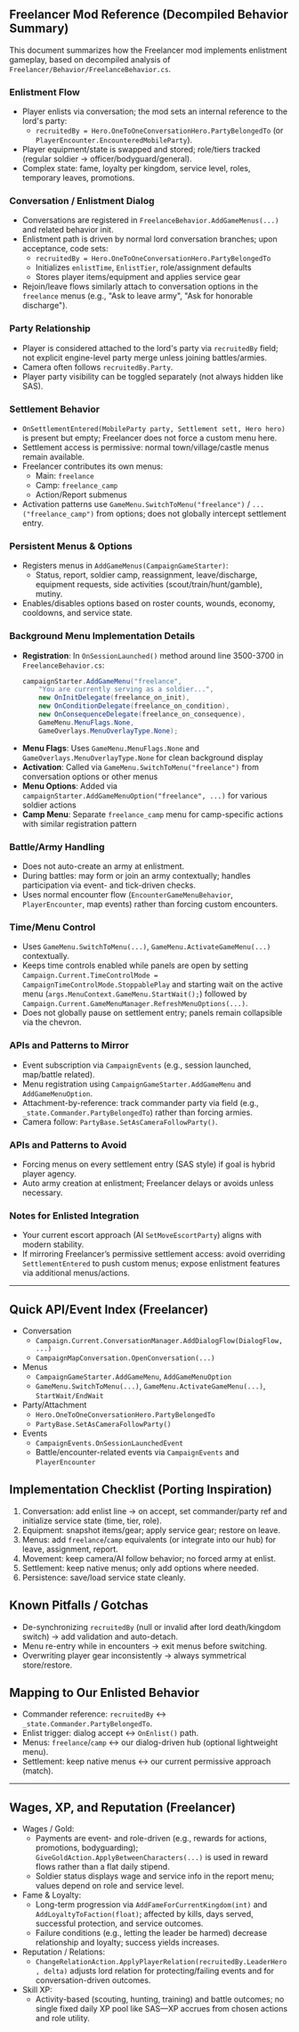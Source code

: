 ## Freelancer Mod Reference (Decompiled Behavior Summary)

This document summarizes how the Freelancer mod implements enlistment gameplay, based on decompiled analysis of `Freelancer/Behavior/FreelanceBehavior.cs`.

### Enlistment Flow
- Player enlists via conversation; the mod sets an internal reference to the lord's party:
  - `recruitedBy = Hero.OneToOneConversationHero.PartyBelongedTo` (or `PlayerEncounter.EncounteredMobileParty`).
- Player equipment/state is swapped and stored; role/tiers tracked (regular soldier → officer/bodyguard/general).
- Complex state: fame, loyalty per kingdom, service level, roles, temporary leaves, promotions.

### Conversation / Enlistment Dialog
- Conversations are registered in `FreelanceBehavior.AddGameMenus(...)` and related behavior init.
- Enlistment path is driven by normal lord conversation branches; upon acceptance, code sets:
  - `recruitedBy = Hero.OneToOneConversationHero.PartyBelongedTo`
  - Initializes `enlistTime`, `EnlistTier`, role/assignment defaults
  - Stores player items/equipment and applies service gear
- Rejoin/leave flows similarly attach to conversation options in the `freelance` menus (e.g., "Ask to leave army", "Ask for honorable discharge").

### Party Relationship
- Player is considered attached to the lord's party via `recruitedBy` field; not explicit engine-level party merge unless joining battles/armies.
- Camera often follows `recruitedBy.Party`.
- Player party visibility can be toggled separately (not always hidden like SAS).

### Settlement Behavior
- `OnSettlementEntered(MobileParty party, Settlement sett, Hero hero)` is present but empty; Freelancer does not force a custom menu here.
- Settlement access is permissive: normal town/village/castle menus remain available.
- Freelancer contributes its own menus:
  - Main: `freelance`
  - Camp: `freelance_camp`
  - Action/Report submenus
- Activation patterns use `GameMenu.SwitchToMenu("freelance")` / `...("freelance_camp")` from options; does not globally intercept settlement entry.

### Persistent Menus & Options
- Registers menus in `AddGameMenus(CampaignGameStarter)`:
  - Status, report, soldier camp, reassignment, leave/discharge, equipment requests, side activities (scout/train/hunt/gamble), mutiny.
- Enables/disables options based on roster counts, wounds, economy, cooldowns, and service state.

### Background Menu Implementation Details
- **Registration**: In `OnSessionLaunched()` method around line 3500-3700 in `FreelanceBehavior.cs`:
  ```csharp
  campaignStarter.AddGameMenu("freelance", 
      "You are currently serving as a soldier...",
      new OnInitDelegate(freelance_on_init),
      new OnConditionDelegate(freelance_on_condition),
      new OnConsequenceDelegate(freelance_on_consequence),
      GameMenu.MenuFlags.None,
      GameOverlays.MenuOverlayType.None);
  ```
- **Menu Flags**: Uses `GameMenu.MenuFlags.None` and `GameOverlays.MenuOverlayType.None` for clean background display
- **Activation**: Called via `GameMenu.SwitchToMenu("freelance")` from conversation options or other menus
- **Menu Options**: Added via `campaignStarter.AddGameMenuOption("freelance", ...)` for various soldier actions
- **Camp Menu**: Separate `freelance_camp` menu for camp-specific actions with similar registration pattern

### Battle/Army Handling
- Does not auto-create an army at enlistment.
- During battles: may form or join an army contextually; handles participation via event- and tick-driven checks.
- Uses normal encounter flow (`EncounterGameMenuBehavior`, `PlayerEncounter`, map events) rather than forcing custom encounters.

### Time/Menu Control
- Uses `GameMenu.SwitchToMenu(...)`, `GameMenu.ActivateGameMenu(...)` contextually.
- Keeps time controls enabled while panels are open by setting
  `Campaign.Current.TimeControlMode = CampaignTimeControlMode.StoppablePlay` and starting wait on the active
  menu (`args.MenuContext.GameMenu.StartWait();`) followed by `Campaign.Current.GameMenuManager.RefreshMenuOptions(...)`.
- Does not globally pause on settlement entry; panels remain collapsible via the chevron.

### APIs and Patterns to Mirror
- Event subscription via `CampaignEvents` (e.g., session launched, map/battle related).
- Menu registration using `CampaignGameStarter.AddGameMenu` and `AddGameMenuOption`.
- Attachment-by-reference: track commander party via field (e.g., `_state.Commander.PartyBelongedTo`) rather than forcing armies.
- Camera follow: `PartyBase.SetAsCameraFollowParty()`.

### APIs and Patterns to Avoid
- Forcing menus on every settlement entry (SAS style) if goal is hybrid player agency.
- Auto army creation at enlistment; Freelancer delays or avoids unless necessary.

### Notes for Enlisted Integration
- Your current escort approach (AI `SetMoveEscortParty`) aligns with modern stability.
- If mirroring Freelancer’s permissive settlement access: avoid overriding `SettlementEntered` to push custom menus; expose enlistment features via additional menus/actions.

---

## Quick API/Event Index (Freelancer)
- Conversation
  - `Campaign.Current.ConversationManager.AddDialogFlow(DialogFlow, ...)`
  - `CampaignMapConversation.OpenConversation(...)`
- Menus
  - `CampaignGameStarter.AddGameMenu`, `AddGameMenuOption`
  - `GameMenu.SwitchToMenu(...)`, `GameMenu.ActivateGameMenu(...)`, `StartWait/EndWait`
- Party/Attachment
  - `Hero.OneToOneConversationHero.PartyBelongedTo`
  - `PartyBase.SetAsCameraFollowParty()`
- Events
  - `CampaignEvents.OnSessionLaunchedEvent`
  - Battle/encounter-related events via `CampaignEvents` and `PlayerEncounter`

## Implementation Checklist (Porting Inspiration)
1) Conversation: add enlist line → on accept, set commander/party ref and initialize service state (time, tier, role).
2) Equipment: snapshot items/gear; apply service gear; restore on leave.
3) Menus: add `freelance`/`camp` equivalents (or integrate into our hub) for leave, assignment, report.
4) Movement: keep camera/AI follow behavior; no forced army at enlist.
5) Settlement: keep native menus; only add options where needed.
6) Persistence: save/load service state cleanly.

## Known Pitfalls / Gotchas
- De-synchronizing `recruitedBy` (null or invalid after lord death/kingdom switch) → add validation and auto-detach.
- Menu re-entry while in encounters → exit menus before switching.
- Overwriting player gear inconsistently → always symmetrical store/restore.

## Mapping to Our Enlisted Behavior
- Commander reference: `recruitedBy` ↔ `_state.Commander.PartyBelongedTo`.
- Enlist trigger: dialog accept ↔ `OnEnlist()` path.
- Menus: `freelance`/`camp` ↔ our dialog-driven hub (optional lightweight menu).
- Settlement: keep native menus ↔ our current permissive approach (match).

---

## Wages, XP, and Reputation (Freelancer)
- Wages / Gold:
  - Payments are event- and role-driven (e.g., rewards for actions, promotions, bodyguarding); `GiveGoldAction.ApplyBetweenCharacters(...)` is used in reward flows rather than a flat daily stipend.
  - Soldier status displays wage and service info in the report menu; values depend on role and service level.
- Fame & Loyalty:
  - Long-term progression via `AddFameForCurrentKingdom(int)` and `AddLoyaltyToFaction(float)`; affected by kills, days served, successful protection, and service outcomes.
  - Failure conditions (e.g., letting the leader be harmed) decrease relationship and loyalty; success yields increases.
- Reputation / Relations:
  - `ChangeRelationAction.ApplyPlayerRelation(recruitedBy.LeaderHero, delta)` adjusts lord relation for protecting/failing events and for conversation-driven outcomes.
- Skill XP:
  - Activity-based (scouting, hunting, training) and battle outcomes; no single fixed daily XP pool like SAS—XP accrues from chosen actions and role utility.


